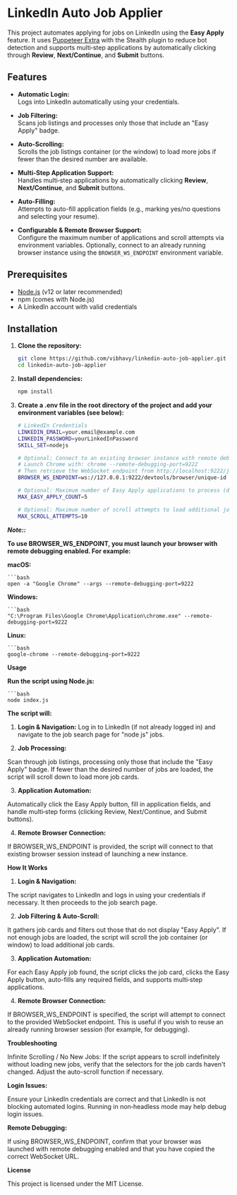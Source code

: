 # LinkedIn Auto Job Applier

This project automates applying for jobs on LinkedIn using the **Easy Apply** feature. It uses [Puppeteer Extra](https://github.com/berstend/puppeteer-extra) with the Stealth plugin to reduce bot detection and supports multi‑step applications by automatically clicking through **Review**, **Next/Continue**, and **Submit** buttons.

## Features

- **Automatic Login:**  
  Logs into LinkedIn automatically using your credentials.

- **Job Filtering:**  
  Scans job listings and processes only those that include an "Easy Apply" badge.

- **Auto-Scrolling:**  
  Scrolls the job listings container (or the window) to load more jobs if fewer than the desired number are available.

- **Multi-Step Application Support:**  
  Handles multi‑step applications by automatically clicking **Review**, **Next/Continue**, and **Submit** buttons.

- **Auto-Filling:**  
  Attempts to auto-fill application fields (e.g., marking yes/no questions and selecting your resume).

- **Configurable & Remote Browser Support:**  
  Configure the maximum number of applications and scroll attempts via environment variables. Optionally, connect to an already running browser instance using the `BROWSER_WS_ENDPOINT` environment variable.

## Prerequisites

- [Node.js](https://nodejs.org/en/) (v12 or later recommended)
- npm (comes with Node.js)
- A LinkedIn account with valid credentials

## Installation

1. **Clone the repository:**

   ```bash
   git clone https://github.com/vibhavy/linkedin-auto-job-applier.git
   cd linkedin-auto-job-applier


2. **Install dependencies:**

    ```bash
    npm install

3. **Create a .env file in the root directory of the project and add your environment variables (see below):**

    ```bash
    # LinkedIn Credentials
    LINKEDIN_EMAIL=your.email@example.com
    LINKEDIN_PASSWORD=yourLinkedInPassword
    SKILL_SET=nodejs

    # Optional: Connect to an existing browser instance with remote debugging enabled.
    # Launch Chrome with: chrome --remote-debugging-port=9222
    # Then retrieve the WebSocket endpoint from http://localhost:9222/json/version
    BROWSER_WS_ENDPOINT=ws://127.0.0.1:9222/devtools/browser/unique-id

    # Optional: Maximum number of Easy Apply applications to process (default is 5)
    MAX_EASY_APPLY_COUNT=5

    # Optional: Maximum number of scroll attempts to load additional job cards (default is 10)
    MAX_SCROLL_ATTEMPTS=10

***Note::***

**To use BROWSER_WS_ENDPOINT, you must launch your browser with remote debugging enabled. For example:**

**macOS:**

    ```bash
    open -a "Google Chrome" --args --remote-debugging-port=9222

**Windows:**

    ```bash
    "C:\Program Files\Google Chrome\Application\chrome.exe" --remote-debugging-port=9222

**Linux:**

    ```bash
    google-chrome --remote-debugging-port=9222

**Usage**

**Run the script using Node.js:**

    ```bash 
    node index.js

**The script will:**

1. **Login & Navigation:**
Log in to LinkedIn (if not already logged in) and navigate to the job search page for "node js" jobs.

2. **Job Processing:**

Scan through job listings, processing only those that include the "Easy Apply" badge. If fewer than the desired number of jobs are loaded, the script will scroll down to load more job cards.

3. **Application Automation:**

Automatically click the Easy Apply button, fill in application fields, and handle multi‑step forms (clicking Review, Next/Continue, and Submit buttons).

4. **Remote Browser Connection:**

If BROWSER_WS_ENDPOINT is provided, the script will connect to that existing browser session instead of launching a new instance.

**How It Works**

1. **Login & Navigation:**

The script navigates to LinkedIn and logs in using your credentials if necessary. It then proceeds to the job search page.

2. **Job Filtering & Auto-Scroll:**

It gathers job cards and filters out those that do not display "Easy Apply". If not enough jobs are loaded, the script will scroll the job container (or window) to load additional job cards.

3. **Application Automation:** 

For each Easy Apply job found, the script clicks the job card, clicks the Easy Apply button, auto-fills any required fields, and supports multi‑step applications.

4. **Remote Browser Connection:**

If BROWSER_WS_ENDPOINT is specified, the script will attempt to connect to the provided WebSocket endpoint. This is useful if you wish to reuse an already running browser session (for example, for debugging).

**Troubleshooting**

Infinite Scrolling / No New Jobs:
If the script appears to scroll indefinitely without loading new jobs, verify that the selectors for the job cards haven't changed. Adjust the auto-scroll function if necessary.

**Login Issues:**

Ensure your LinkedIn credentials are correct and that LinkedIn is not blocking automated logins. Running in non‑headless mode may help debug login issues.

**Remote Debugging:**

If using BROWSER_WS_ENDPOINT, confirm that your browser was launched with remote debugging enabled and that you have copied the correct WebSocket URL.

**License**

This project is licensed under the MIT License.
